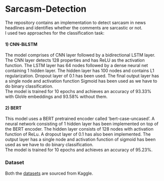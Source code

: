 # Sarcasm-Detection
The repository contains an implementation to detect sarcasm in news headlines and identifies whether the comments are sarcastic or not.  
I used two approaches for the classification task:  
#### 1) CNN-BiLSTM  
The model comprises of CNN layer followed by a bidirectional LSTM layer. The
CNN layer detects 128 properties and has ReLU as the activation function. The
LSTM layer has 64 nodes followed by a dense neural net containing 1 hidden
layer. The hidden layer has 100 nodes and contains L1 regularization. Dropout
layer of 0.1 has been used. The final output layer has a single node and activation
function Sigmoid has been used as we have to do binary classification.  
The model is trained for 10 epochs and achieves an accuracy of 93.33% with GloVe embeddings and 93.58% without them.
#### 2) BERT
This model uses a BERT pretrained encoder called ‘bert-case-uncased’. A neural
network consisting of 1 hidden layer has been implemented on top of the BERT
encoder. The hidden layer consists of 128 nodes with activation function of ReLu. A
dropout layer of 0.1 has also been implemented. The output layer has a single
node and activation function of sigmoid has been used as we have to do binary
classification.  
The model is trained for 10 epochs and achieves an accuracy of 95.23%.

### Dataset  
Both the [datasets](https://www.kaggle.com/datasets/rmisra/news-headlines-dataset-for-sarcasm-detection) are sourced from Kaggle.
